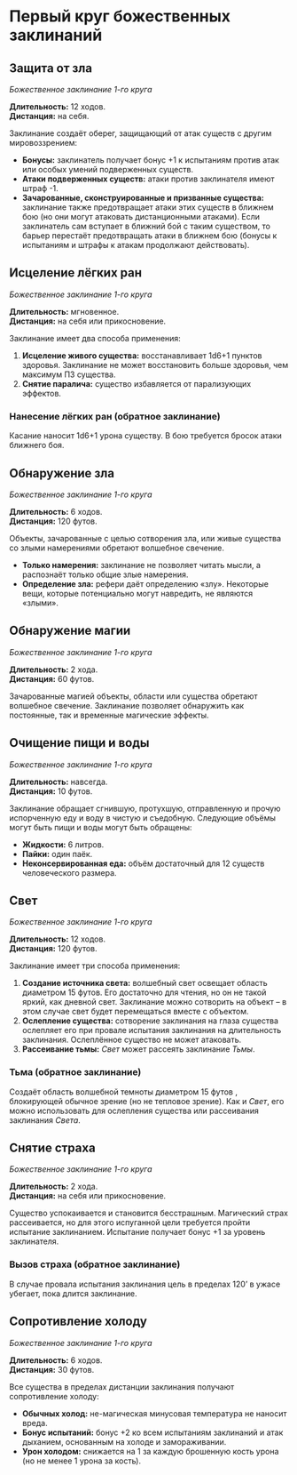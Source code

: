 # Первый круг божественных заклинаний

## Защита от зла

_Божественное заклинание 1-го круга_

**Длительность:** 12 ходов.  
**Дистанция:** на себя.

Заклинание создаёт оберег, защищающий от атак существ с другим мировоззрением:

-   **Бонусы:** заклинатель получает бонус +1 к испытаниям против атак или особых умений подверженных существ.
-   **Атаки подверженных существ:** атаки против заклинателя имеют штраф -1.
-   **Зачарованные, сконструированные и призванные существа:** заклинание также предотвращает атаки этих существ в ближнем бою (но они могут атаковать дистанционными атаками). Если заклинатель сам вступает в ближний бой с таким существом, то барьер перестаёт предотвращать атаки в ближнем бою (бонусы к испытаниям и штрафы к атакам продолжают действовать).

## Исцеление лёгких ран

_Божественное заклинание 1-го круга_

**Длительность:** мгновенное.  
**Дистанция:** на себя или прикосновение.

Заклинание имеет два способа применения:

1. **Исцеление живого существа:** восстанавливает 1d6+1 пунктов здоровья. Заклинание не может восстановить больше здоровья, чем максимум ПЗ существа.
2. **Снятие паралича:** существо избавляется от парализующих эффектов.

### Нанесение лёгких ран (обратное заклинание)

Касание наносит 1d6+1 урона существу. В бою требуется бросок атаки ближнего боя.

## Обнаружение зла

_Божественное заклинание 1-го круга_

**Длительность:** 6 ходов.  
**Дистанция:** 120 футов.

Объекты, зачарованные с целью сотворения зла, или живые существа со злыми намерениями обретают волшебное свечение.

-   **Только намерения:** заклинание не позволяет читать мысли, а распознаёт только общие злые намерения.
-   **Определение зла:** рефери даёт определению «злу». Некоторые вещи, которые потенциально могут навредить, не являются «злыми».

## Обнаружение магии

_Божественное заклинание 1-го круга_

**Длительность:** 2 хода.  
**Дистанция:** 60 футов.

Зачарованные магией объекты, области или существа обретают волшебное свечение. Заклинание позволяет обнаружить как постоянные, так и временные магические эффекты.

## Очищение пищи и воды

_Божественное заклинание 1-го круга_

**Длительность:** навсегда.  
**Дистанция:** 10 футов.

Заклинание обращает сгнившую, протухшую, отправленную и прочую испорченную еду и воду в чистую и съедобную. Следующие объёмы могут быть пищи и воды могут быть обращены:

-   **Жидкости:** 6 литров.
-   **Пайки:** один паёк.
-   **Неконсервированная еда:** объём достаточный для 12 существ человеческого размера.

## Свет

_Божественное заклинание 1-го круга_

**Длительность:** 12 ходов.  
**Дистанция:** 120 футов.

Заклинание имеет три способа применения:

1. **Создание источника света:** волшебный свет освещает область диаметром 15 футов. Его достаточно для чтения, но он не такой яркий, как дневной свет. Заклинание можно сотворить на объект – в этом случае свет будет перемещаться вместе с объектом.
2. **Ослепление существа:** сотворение заклинания на глаза существа ослепляет его при провале испытания заклинания на длительность заклинания. Ослеплённое существо не может атаковать.
3. **Рассеивание тьмы:** _Свет_ может рассеять заклинание _Тьмы_.

### Тьма (обратное заклинание)

Создаёт область волшебной темноты диаметром 15 футов , блокирующей обычное зрение (но не тепловое зрение). Как и _Свет_, его можно использовать для ослепления существа или рассеивания заклинания _Света_.

## Снятие страха

_Божественное заклинание 1-го круга_

**Длительность:** 2 хода.  
**Дистанция:** на себя или прикосновение.

Существо успокаивается и становится бесстрашным. Магический страх рассеивается, но для этого испуганной цели требуется пройти испытание заклинанием. Испытание получает бонус +1 за уровень заклинателя.

### Вызов страха (обратное заклинание)

В случае провала испытания заклинания цель в пределах 120’ в ужасе убегает, пока длится заклинание.

## Сопротивление холоду

_Божественное заклинание 1-го круга_

**Длительность:** 6 ходов.  
**Дистанция:** 30 футов.

Все существа в пределах дистанции заклинания получают сопротивление холоду:

-   **Обычных холод:** не-магическая минусовая температура не наносит вреда.
-   **Бонус испытаний:** бонус +2 ко всем испытаниям заклинаний и атак дыханием, основанным на холоде и замораживании.
-   **Урон холодом:** снижается на 1 за каждую брошенную кость урона (но не менее 1 урона за кость).
